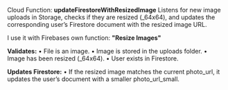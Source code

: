 Cloud Function: **updateFirestoreWithResizedImage**
Listens for new image uploads in Storage, checks if they are resized (_64x64), and updates the corresponding user’s Firestore document with the resized image URL.

I use it with Firebases own function: **"Resize Images"**

**Validates:**
	•	File is an image.
	•	Image is stored in the uploads folder.
	•	Image has been resized (_64x64).
	•	User exists in Firestore.

**Updates Firestore:**
	•	If the resized image matches the current photo_url, it updates the user’s document with a smaller photo_url_small.
